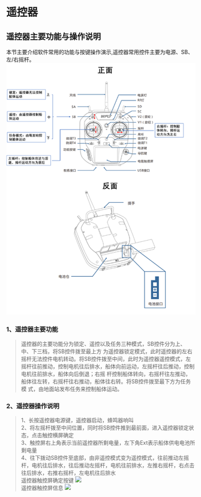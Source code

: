 # 遥控器

## 遥控器主要功能与操作说明
本节主要介绍软件常用的功能与按键操作演示,遥控器常用控件主要为电源、SB、左/右摇杆。  
<img src='https://raw.githubusercontent.com/YJXTTZ/XEducate/main/UControl/Images/remote_control_1.png'>

### 1、遥控器主要功能
> 遥控器的主要功能分为锁定、遥控以及任务三种模式，SB控件分为上、中、下三档，将SB控件拨至最上方
为遥控器锁定模式，此时遥控器的左右摇杆无法控件电机转动。将SB控件拨至中间，此时为遥控器遥控模式，左
摇杆往前推动，控制电机往后排水，船体向前运动，左摇杆往后推动，控制电机往前排水，船体向后倒退；右摇
杆控制船体转向，右摇杆往左推动，船体往左转，右摇杆往右推动，船体往右转。将SB控件拨至最下方为任务模
式，由地面站发布任务来控制船体运动。
### 2、遥控器操作说明
> 1、长按遥控器电源键，遥控器启动，蜂鸣器响叫  
> 2、将左摇杆拨至中间位置，同时将SB控件推到最前面，进入遥控器锁定状态，点击触控横屏确定  
> 3、触控屏右上角表示当前遥控器所剩电量，左下角Ext表示船体供电电池所剩电量  
> 4、往下拨动SB控件至底部，由非遥控模式变为遥控模式，往前推动左摇杆，电机往后排水，往后推动左摇杆，电机往前排水，左推右摇杆，右点击往后排水，右推右摇杆，左电机往后排水  
> 遥控器触控屏确定按键
><image src='https://raw.githubusercontent.com/YJXTTZ/XEducate/main/UControl/Images/remote_control_2.png'>    
> 遥控器触控屏信息
><image src='https://raw.githubusercontent.com/YJXTTZ/XEducate/main/UControl/Images/remote_control_3.png'>